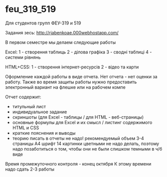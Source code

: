 # feu_319_519

Для студентов групп ФЕУ-319 и 519

Задания зесь:
http://rjabenkoae.000webhostapp.com/

В первом семестре мы делаем следующие работы

Excel:
1 - створення таблиць
2 - дiлова графiка
3 - своднi таблицi
4 - системи рiвнянь

HTML+CSS:
1 - створення iнтернет-ресурсiв
2 - вiдео та карти

Оформление каждой работы в виде отчета. Нет отчета - нет оценки за работу.
Также во время защиты работы нужно предоставить электронный вариант на флешке или на рабочем компе

Отчет содержит:
- титульный лист
- индивидуальное задание
- скриншоты (для Excel - таблицы / для HTML - веб-страницы)
- основные формулы для Excel и их смысл / листинг содержимого HTML и CSS
- краткие пояснения и выводы
- теорию писать в отчеты не надо!
рекомендуемый объем 3-4 страницы А4
шрифт 14
картинки цветными не надо делать, поэтому надо позаботиться о том, чтобы
они не были слишком темными в ч/б виде

Время промежуточного контроля - конец октября
К этому времени надо сдать 2-3 работы

